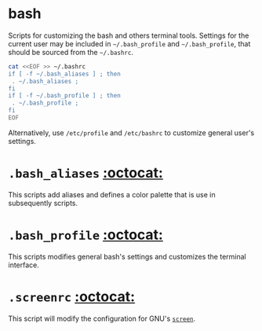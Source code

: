 bash
====

Scripts for customizing the bash and others terminal tools. Settings for the current user may be included in `~/.bash_profile` and `~/.bash_profile`, that should be sourced from the `~/.bashrc`.

```bash
cat <<EOF >> ~/.bashrc
if [ -f ~/.bash_aliases ] ; then
 . ~/.bash_aliases ;
fi
if [ -f ~/.bash_profile ] ; then
 . ~/.bash_profile ;
fi
EOF
```

Alternatively, use `/etc/profile` and `/etc/bashrc` to customize general user's settings.


# `.bash_aliases` [:octocat:](https://github.com/mscastillo/bash/blob/master/.bash_aliases)

This scripts add aliases and defines a color palette that is use in subsequently scripts.


# `.bash_profile` [:octocat:](https://github.com/mscastillo/bash/blob/master/.bash_profile)

This scripts modifies general bash's settings and customizes the terminal interface.


# `.screenrc` [:octocat:](https://github.com/mscastillo/bash/blob/master/.screenrc)

This script will modify the configuration for GNU's [`screen`](http://www.gnu.org/software/screen/).
